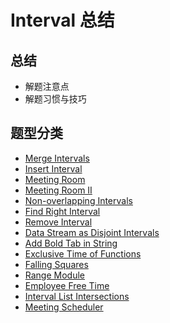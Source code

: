 # Interval 总结

## 总结


- 解题注意点
- 解题习惯与技巧

## 题型分类

- [Merge Intervals](#56)
- [Insert Interval](#57)
- [Meeting Room](#252)
- [Meeting Room II](#253) 
- [Non-overlapping Intervals](#435)
- [Find Right Interval](#436)
- [Remove Interval](#1272)
- [Data Stream as Disjoint Intervals](#352)
- [Add Bold Tab in String](#616)
- [Exclusive Time of Functions](#636)
- [Falling Squares](#699)
- [Range Module](#715)
- [Employee Free Time](#759)
- [Interval List Intersections](#986)
- [Meeting Scheduler](#1229)